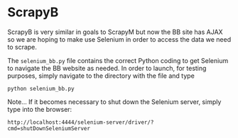 ScrapyB
=======
ScrapyB is very similar in goals to ScrapyM but now the BB site has AJAX so we are hoping to make use Selenium in order to access the data we need to scrape.

The <code>selenium_bb.py</code> file contains the correct Python coding to get Selenium to navigate the BB website as needed. In order to launch, for testing purposes, simply navigate to the directory with the file and type

<code>python selenium_bb.py</code>

Note... If it becomes necessary to shut down the Selenium server, simply type into the browser:

<code>http://localhost:4444/selenium-server/driver/?cmd=shutDownSeleniumServer</code>
